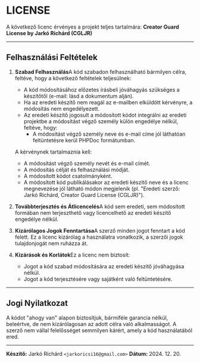 # LICENSE

A következő licenc érvényes a projekt teljes tartalmára: **Creator Guard License by Jarkó Richárd (CGLJR)**

---

## Felhasználási Feltételek

1. **Szabad Felhasználás**A kód szabadon felhasználható bármilyen célra, feltéve, hogy a következő feltételek teljesülnek:

   - A kód módosításához előzetes írásbeli jóváhagyás szükséges a készítőtől (e-mail: lásd a dokumentum alján).
   - Ha az eredeti készítő nem reagál az e-mailben elküldött kérvényre, a módosítás nem engedélyezett.
   - Az eredeti készítő jogosult a módosított kódot integrálni az eredeti projektbe a módosítást végző személy külön engedélye nélkül, feltéve, hogy:
     - A módosítást végző személy neve és e-mail címe jól láthatóan feltüntetésre kerül PHPDoc formátumban.

   A kérvénynek tartalmaznia kell:

   - A módosítást végző személy nevét és e-mail címét.
   - A módosítás célját és felhasználási módját.
   - A módosított kódot csatolmányként.
   - A módosított kód publikálásakor az eredeti készítő neve és a licenc megnevezése jól látható módon megjelenik (pl. "Eredeti szerző: Jarkó Richárd, Creator Guard License (CGLJR)").
2. **Továbbterjesztés és Átlicencelés**A kód sem eredeti, sem módosított formában nem terjeszthető vagy licencelhető az eredeti készítő engedélye nélkül.
3. **Kizárólagos Jogok Fenntartása**A szerző minden jogot fenntart a kód felett. Ez a licenc kizárólag a használatra vonatkozik, a szerzői jogok tulajdonjogát nem ruházza át.
4. **Kizárások és Korlátok**Ez a licenc nem biztosít:

   - Jogot a kód szabad módosítására az eredeti készítő jóváhagyása nélkül.
   - Jogot a kód terjesztésére vagy sajátként való feltüntetésére.

---

## Jogi Nyilatkozat

A kódot "ahogy van" alapon biztosítjuk, bármiféle garancia nélkül, beleértve, de nem kizárólagosan az adott célra való alkalmasságot. A szerző nem vállal felelősséget semmilyen kárért, amely a kód használatából ered.

---

**Készítő:** Jarkó Richárd `<jarkoricsi16@gmail.com>`
**Dátum:** 2024. 12. 20.
